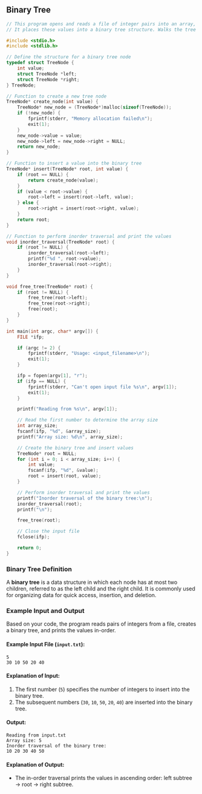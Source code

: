 ## Binary Tree

```c
// This program opens and reads a file of integer pairs into an array, with the first integer telling it how many to read.
// It places these values into a binary tree structure. Walks the tree inorder and prints the values onto the screen.

#include <stdio.h>
#include <stdlib.h>

// Define the structure for a binary tree node
typedef struct TreeNode {
    int value;
    struct TreeNode *left;
    struct TreeNode *right;
} TreeNode;

// Function to create a new tree node
TreeNode* create_node(int value) {
    TreeNode* new_node = (TreeNode*)malloc(sizeof(TreeNode));
    if (!new_node) {
        fprintf(stderr, "Memory allocation failed\n");
        exit(1);
    }
    new_node->value = value;
    new_node->left = new_node->right = NULL;
    return new_node;
}

// Function to insert a value into the binary tree
TreeNode* insert(TreeNode* root, int value) {
    if (root == NULL) {
        return create_node(value);
    }
    if (value < root->value) {
        root->left = insert(root->left, value);
    } else {
        root->right = insert(root->right, value);
    }
    return root;
}

// Function to perform inorder traversal and print the values
void inorder_traversal(TreeNode* root) {
    if (root != NULL) {
        inorder_traversal(root->left);
        printf("%d ", root->value);
        inorder_traversal(root->right);
    }
}

void free_tree(TreeNode* root) {
    if (root != NULL) {
        free_tree(root->left);
        free_tree(root->right);
        free(root);
    }
}

int main(int argc, char* argv[]) {
    FILE *ifp;

    if (argc != 2) {
        fprintf(stderr, "Usage: <input_filename>\n");
        exit(1);
    }

    ifp = fopen(argv[1], "r");
    if (ifp == NULL) {
        fprintf(stderr, "Can't open input file %s\n", argv[1]);
        exit(1);
    }

    printf("Reading from %s\n", argv[1]);

    // Read the first number to determine the array size
    int array_size;
    fscanf(ifp, "%d", &array_size);
    printf("Array size: %d\n", array_size);

    // Create the binary tree and insert values
    TreeNode* root = NULL;
    for (int i = 0; i < array_size; i++) {
        int value;
        fscanf(ifp, "%d", &value);
        root = insert(root, value);
    }

    // Perform inorder traversal and print the values
    printf("Inorder traversal of the binary tree:\n");
    inorder_traversal(root);
    printf("\n");

    free_tree(root);

    // Close the input file
    fclose(ifp);

    return 0;
}
```


### Binary Tree Definition
A **binary tree** is a data structure in which each node has at most two children, referred to as the left child and the right child. It is commonly used for organizing data for quick access, insertion, and deletion.

### Example Input and Output
Based on your code, the program reads pairs of integers from a file, creates a binary tree, and prints the values in-order.

#### Example Input File (`input.txt`):
```
5
30 10 50 20 40
```

#### Explanation of Input:
1. The first number (`5`) specifies the number of integers to insert into the binary tree.
2. The subsequent numbers (`30`, `10`, `50`, `20`, `40`) are inserted into the binary tree.

#### Output:
```
Reading from input.txt
Array size: 5
Inorder traversal of the binary tree:
10 20 30 40 50
```

#### Explanation of Output:
- The in-order traversal prints the values in ascending order: left subtree → root → right subtree.
